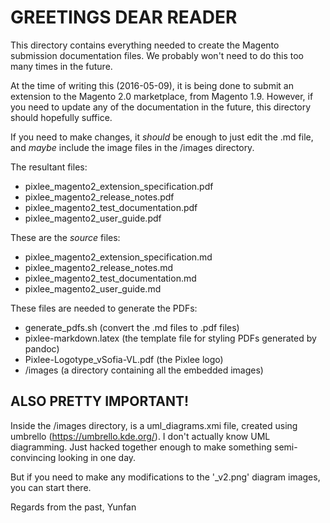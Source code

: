 # GREETINGS DEAR READER

This directory contains everything needed to create the Magento submission documentation files. We probably won't need to do this too many times in the future.

At the time of writing this (2016-05-09), it is being done to submit an extension to the Magento 2.0 marketplace, from Magento 1.9. However, if you need to update any of the documentation in the future, this directory should hopefully suffice.

If you need to make changes, it *should* be enough to just edit the .md file, and _maybe_ include the image files in the /images directory.

The resultant files:

- pixlee\_magento2\_extension\_specification.pdf
- pixlee\_magento2\_release\_notes.pdf
- pixlee\_magento2\_test\_documentation.pdf
- pixlee\_magento2\_user\_guide.pdf

These are the _source_ files:

- pixlee\_magento2\_extension\_specification.md
- pixlee\_magento2\_release\_notes.md
- pixlee\_magento2\_test\_documentation.md
- pixlee\_magento2\_user\_guide.md

These files are needed to generate the PDFs:

- generate\_pdfs.sh (convert the .md files to .pdf files)
- pixlee-markdown.latex (the template file for styling PDFs generated by pandoc)
- Pixlee-Logotype\_vSofia-VL.pdf (the Pixlee logo)
- /images (a directory containing all the embedded images)

## ALSO PRETTY IMPORTANT! ##

Inside the /images directory, is a uml\_diagrams.xmi file, created using umbrello (https://umbrello.kde.org/). I don't actually know UML diagramming. Just hacked together enough to make something semi-convincing looking in one day.

But if you need to make any modifications to the '\_v2.png' diagram images, you can start there.


Regards from the past,
Yunfan
